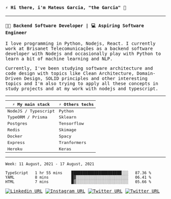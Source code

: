 <samp>
  
#### ⚡ Hi there, i'm Mateus Garcia, "the Garcia" :rocket:
---

#### 👨‍💻 Backend Software Developer | 💻 Aspiring Software Engineer

I love programming in Python, Nodejs, React. I currently work at Brisanet Telecomunicações as a backend software developer with Nodejs and occasionally play with Python to learn a bit of machine learning and NLP.

Currently, I've been studying software architecture and code design with topics like Clean Architecture, Domain-Driven Design, SOLID principles and other interesting topics and I'm also trying to apply all these concepts in study projects and at my work with nodejs and typescript.

---

| ⚡ My main stack    | ⚡ Others techs |
| ------------------- | --------------- |
| NodeJS / Typescript | Python          |
| TypeORM / Prisma    | Sklearn         |
| Postgres            | Tensorflow      |
| Redis               | Skimage         |
| Docker              | Spacy           |
| Express             | Tranformers     |
| Heroku              | Keras           |
---
 
<!--START_SECTION:waka-->
```text
Week: 11 August, 2021 - 17 August, 2021

TypeScript   1 hr 55 mins    ██████████████████████░░░   87.36 % 
YAML         8 mins          █▓░░░░░░░░░░░░░░░░░░░░░░░   06.41 % 
HTML         7 mins          █▒░░░░░░░░░░░░░░░░░░░░░░░   05.66 % 
```
<!--END_SECTION:waka-->
  
[![Linkedin URL](https://img.shields.io/twitter/url?color=77dd77&label=Linkedin&logo=linkedin&style=flat-square&url=https%3A%2F%2Fwww.linkedin.com/in/mpgxc)](https://www.linkedin.com/in/mpgxc)
[![Instagram URL](https://img.shields.io/twitter/url?color=77dd77&label=Instagram&logo=instagram&logoColor=%23FFF&style=flat-square&url=https%3A%2F%2Fwww.instagram.com/mpgx.c)](https://www.instagram.com/mpgx.c)
</samp>
[![Twitter URL](https://img.shields.io/twitter/url?color=77dd77&label=Kaggle&logo=kaggle&logoColor=FFF&style=flat-square&url=https%3A%2F%2Fwww.kaggle.com%2Fxwalker)](https://www.kaggle.com/xwalker)
[![Twitter URL](https://img.shields.io/twitter/url?color=77dd77&label=rocketseat&logo=k&logoColor=FFF&style=flat-square&url=https%3A%2F%2Fwww.kaggle.com%2Fxwalker)](https://app.rocketseat.com.br/me/mpgxc)
